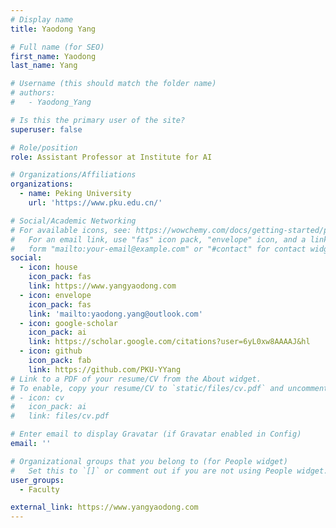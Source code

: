 ```yaml
---
# Display name
title: Yaodong Yang

# Full name (for SEO)
first_name: Yaodong
last_name: Yang

# Username (this should match the folder name)
# authors:
#   - Yaodong_Yang

# Is this the primary user of the site?
superuser: false

# Role/position
role: Assistant Professor at Institute for AI

# Organizations/Affiliations
organizations:
  - name: Peking University
    url: 'https://www.pku.edu.cn/'

# Social/Academic Networking
# For available icons, see: https://wowchemy.com/docs/getting-started/page-builder/#icons
#   For an email link, use "fas" icon pack, "envelope" icon, and a link in the
#   form "mailto:your-email@example.com" or "#contact" for contact widget.
social:
  - icon: house
    icon_pack: fas
    link: https://www.yangyaodong.com
  - icon: envelope
    icon_pack: fas
    link: 'mailto:yaodong.yang@outlook.com'
  - icon: google-scholar
    icon_pack: ai
    link: https://scholar.google.com/citations?user=6yL0xw8AAAAJ&hl
  - icon: github
    icon_pack: fab
    link: https://github.com/PKU-YYang
# Link to a PDF of your resume/CV from the About widget.
# To enable, copy your resume/CV to `static/files/cv.pdf` and uncomment the lines below.
# - icon: cv
#   icon_pack: ai
#   link: files/cv.pdf

# Enter email to display Gravatar (if Gravatar enabled in Config)
email: ''

# Organizational groups that you belong to (for People widget)
#   Set this to `[]` or comment out if you are not using People widget.
user_groups:
  - Faculty

external_link: https://www.yangyaodong.com
---
```

